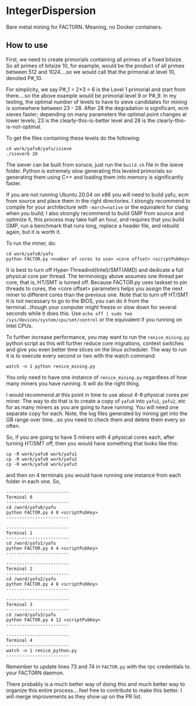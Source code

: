 # IntegerDispersion
Bare metal mining for FACT0RN. Meaning, no Docker containers.

## How to use

First, we need to create primorials containing all primes of a fixed bitsize. So all primes of bitsize 10, for example, would be the product of all primes between 512 and 1024....so we would call that the primorial at level 10, denoted P#_10. 

For simplicity, we say P#_1 = 2*3 = 6  is the Level 1 primorial and start from there....so the above example would be primorial level 9 or P#_9. In my testing, the optimal number of levels to have to sieve candidates for mining is somewhere between 23 - 28. After 28 the degradation is significant, ecm sieves faster; depending on many parameters the optimal point changes at lower levels; 23 is the clearly-this-is-better level and 28 is the clearly-this-is-not-optimal.

To get the files containing these levels do the following:


```
cd work/yafu0/yafu/isieve
./sieverb 28
```

The siever can be built from soruce, just run the ``build.sh`` file in the isieve folder. Python is extremely slow generating this leveled primorials so generating them using C++ and loading them into memory is significantly faster.

If you are not running Ubuntu 20.04 on x86 you will need to build yafu, ecm from source and place them in the right directories. I strongly recommend to compile for your architecture with ``-march=native`` or the equivalent for clang when you build; I also strongly recommend to build GMP from source and optimize it, this process may take half an hour, and requires that you build GMP, run a benchmark that runs long, replace a header file, and rebuild again, but it is worth it.

To run the miner, do:

```
cd work/yafu0/yafu
python FACTOR.py <number of cores to use> <core offset> <scriptPubKey>
```

It is best to turn off Hyper-Threadind(Intel)/SMT(AMD) and dedicate a full physical core per thread. The terminology above assumes one thread per core, that is, HT/SMT is turned off. Because FACTOR.py uses taskset to pin threads to cores, the \<core offset\> parameters helps you assign the next miner to  different cores than the previous one. Note that to turn off HT/SMT it is not necessary to go to the BIOS, you can do it from the terminal...though your computer might freeze or slow down for several seconds while it does this. Use ``echo off | sudo tee /sys/devices/system/cpu/smt/control`` or the equivalent if you running on Intel CPUs.



To further increase performance, you may want to run the ``renice_mining.py`` python script as this will further reduce core migrations, context switches and give you even better time slices on the linux scheduler. The way to run it is to execute every second or two with the watch command:

```
watch -n 1 python renice_mining.py
```

You only need to have one instance of ``renice_mining.py`` regardless of how many miners you have running. It will do the right thing.

I would recommend at this point in time to use about 4-8 physical cores per miner. The way to do that is to create a copy of ``yafu0`` into ``yafu1``, ``yafu2``, etc for as many miners as you are going to have running. You will need one separate copy for each. Note, the log files generated by mining get into the GB range over time...so you need to check them and delete them every so often.

So, if you are going to have 5 miners with 4 physical cores each, after turning HT/SMT off, then you would have something that looks like this:

```
cp -R work/yafu0 work/yafu1
cp -R work/yafu0 work/yafu2
cp -R work/yafu0 work/yafu3
```

and then on 4 terminals you would have running one instance from each folder in each one. So,

```
------------------------
Terminal 0
------------------------
cd /word/yafu0/yafu
python FACTOR.py 4 0 <scriptPubKey>
------------------------

------------------------
Terminal 1
------------------------
cd /word/yafu1/yafu
python FACTOR.py 4 4 <scriptPubKey>
------------------------

------------------------
Terminal 2
------------------------
cd /word/yafu2/yafu
python FACTOR.py 4 8 <scriptPubKey>
------------------------

------------------------
Terminal 3
------------------------
cd /word/yafu3/yafu
python FACTOR.py 4 12 <scriptPubKey>
------------------------

------------------------
Terminal 4
------------------------
watch -n 1 renice_python.py
------------------------

```

Remember to update lines 73 and 74 in ``FACTOR.py`` with the rpc credentials to your FACT0RN daemon.

There probably is a much better way of doing this and much better way to organize this entire process....feel free to contribute to make this better. I will merge improvements as they show up on the PR list.




